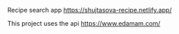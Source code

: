 Recipe search app
https://shujtasova-recipe.netlify.app/

This project uses the api https://www.edamam.com/
